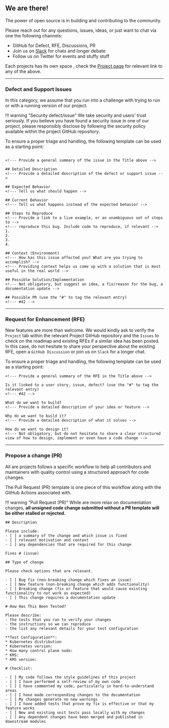 
## We are there! 
The power of open source is in building and contributing to the community. 

Please reach out for any questions, issues, ideas, or just want to chat via one the following channels: 

* GitHub for Defect, RFE, Discussions, PR
* Join us on [Slack](https://storageos.slack.com/) for chats and longer debate
* Follow us on Twitter for events and stuffy stuff

Each projects has its own space , check the [Project page](/) for relevant link to any of the above.

--- 

### Defect and Support Issues
In this category, we assume that you run into a challenge with trying to run or with a running version of our project.   

!!! warning "Security defect/issue"
    We take security and users' trust seriously. If you believe you have found a security issue in one of our project, please responsibly disclose by following the security policy available within the project GitHub repository.

To ensure a proper triage and handling, the following template can be used as a starting point:

``` title="Issue template is used for reporting defects or support issues."

<!--- Provide a general summary of the issue in the Title above -->

## Detailed Description
<!--- Provide a detailed description of the defect or support issue -->

## Expected Behavior
<!--- Tell us what should happen -->

## Current Behavior
<!--- Tell us what happens instead of the expected behavior -->

## Steps to Reproduce
<!--- Provide a link to a live example, or an unambiguous set of steps to -->
<!--- reproduce this bug. Include code to reproduce, if relevant -->
1.
2.
3.
4.

## Context (Environment)
<!--- How has this issue affected you? What are you trying to accomplish? -->
<!--- Providing context helps us come up with a solution that is most useful in the real world -->

## Possible Solution/Implementation
<!--- Not obligatory, but suggest an idea, a fix/reason for the bug, a documentation update -->

## Possible PR (use the "#" to tag the relevant entry)
<!--- #42 -->
```

--- 
### Request for Enhancement (RFE)
New features are more than welcome. We would kindly ask to verify the ```Project``` tab within the relevant Project GitHub repository and the ```Issues``` to check on the roadmap and existing RFEs if a similar idea has been posted. In this case, do not hesitate to share your perspective about the existing RFE, open a ```GitHub Discussion``` or join us on ```Slack``` for a longer chat. 

To ensure a proper triage and handling, the following template can be used as a starting point:

``` title="RFE template is used to report new ideas and features"
<!--- Provide a general summary of the RFE in the Title above -->

Is it linked to a user story, issue, defect? (use the "#" to tag the relevant entry)
<!--- #42 -->

What do we want to build?
<!--- Provide a detailed description of your idea or feature -->

Why do we want to build it?
<!--- Provide a detailed description of what it solves -->

How do we want to design it?
<!--- Not obligatory, but do not hesitate to share a clear structured view of how to design, implement or even have a code change -->

```

--- 
### Propose a change (PR)
All are projects follows a specific workflow to help all contributors and maintainers with quality control using a structured approach for code changes.   

The Pull Request (PR) template is one piece of this workflow along with the GitHub Actions associated with. 

!!! warning "Pull Request (PR)" 
    While are more relax on documentation changes, **all unsigned code change submitted without a PR template will be either stalled or rejected.**

``` title="PR template"
## Description

Please include: 
- [ ] a summary of the change and which issue is fixed
- [ ] relevant motivation and context
- [ ] any dependencies that are required for this change

Fixes # (issue)

## Type of change

Please check options that are relevant.

- [ ] Bug fix (non-breaking change which fixes an issue)
- [ ] New feature (non-breaking change which adds functionality)
- [ ] Breaking change (fix or feature that would cause existing functionality to not work as expected)
- [ ] This change requires a documentation update

# How Has This Been Tested?

Please describe: 
- the tests that you ran to verify your changes 
- the instructions so we can reproduce 
- the list any relevant details for your test configuration

**Test Configuration**:
* Kubernetes distribution
* Kubernetes version:
* How many control plane node:
* KMS: 
* KMS version: 

# Checklist:

- [ ] My code follows the style guidelines of this project
- [ ] I have performed a self-review of my own code
- [ ] I have commented my code, particularly in hard-to-understand areas
- [ ] I have made corresponding changes to the documentation
- [ ] My changes generate no new warnings
- [ ] I have added tests that prove my fix is effective or that my feature works
- [ ] New and existing unit tests pass locally with my changes
- [ ] Any dependent changes have been merged and published in downstream modules
```


